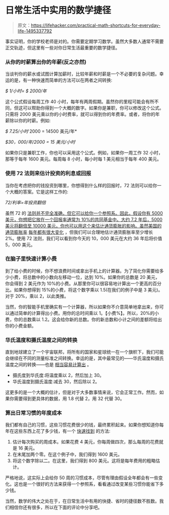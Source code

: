 # 日常生活中实用的数学捷径

> 原文：<https://lifehacker.com/practical-math-shortcuts-for-everyday-life-1495337792>

事实证明，你的学校老师是对的。你需要定期学习数学。虽然大多数人通常不需要正交轨迹，但这里有一些对你日常生活最重要的数学捷径。



### 从你的时薪算出你的年薪(反之亦然)

当谈判你的薪水或试图计算加薪时，比较年薪和时薪是一个不必要的复杂问题。幸运的是，有一种快速而简单的方法可以在两者之间转换:

*$ 1/小时= $ 2000/年*

这个公式假设每周工作 40 小时，每年有两周假期。虽然你的里程可能会有所不同，但这可以帮助你得到一个大概的数字。如果你是兼职，你可以修改这个公式。只需将 2000 美元乘以你的小时费率，就可以得到你的年费率。或者，将你的年薪除以你的时薪。例如:

*$ 7.25/小时* 2000 = 14500 美元/年*

*$30，000/年/2000 = 15 美元/小时*

如果你只是兼职工作，你也可以采用这个公式。例如，如果你一周工作 32 小时，那等于每年 1600 美元。每周每 8 小时，每小时每 1 美元相当于每年 400 美元。

### 使用 72 法则来估计投资的利息或回报

当你在考虑把你的钱投资到哪里，你想得到什么样的回报时，72 法则可以给你一个大概的答案。它是这样工作的:

*72/利率=年投资翻倍*

虽然 72 的 [法则并不完全准确，但它可以给你一个参照系。因此，假设你有 5000 美元，你想把它放在一个回报率通常为 10%的共同基金中。大约 7.2 年后，5000 美元将翻倍至 10000 美元。你也可以用这个来估计通货膨胀的影响。虽然美国的通货膨胀率](http://www.investopedia.com/ask/answers/04/040104.asp) [每年都有很大变化](http://www.usinflationcalculator.com/inflation/current-inflation-rates/) ，但我们可以合理地估计通货膨胀率至少增长 2%。使用 72 法则，我们可以看到你今天的 10，000 美元在大约 36 年后将价值 5，000 美元。

### 在脑子里快速计算小费

到了给小费的时候，你不想浪费时间或拿出手机上的计算器。为了简化你需要给多少小费，将总数中的小数向左移动一位，达到 10%。如果你的总数是 20 美元，你会得到 2 美元作为 10%的小费。从那里你可以很容易地计算出一个更高的百分比。如果你想得到 15%的小费，将这个数字乘以 1.5(在我们的例子中是 3 美元)。对于 20%，乘以 2，以此类推。

当然，你的智能手机里确实有一个计算器，所以如果你不介意简单地拿出来，你可以通过简单的计算得出小费。用你的总时间乘以 1。【小费%】。所以，20%的小费，你的总数乘以 1.2。这会给你新的总数。你的新总数和小计之间的差额将给出你的小费金额。

### 华氏温度和摄氏温度之间的转换

直到地球建立了一个宇宙联邦，将所有的国家和星球统一在一个旗帜下，我们可能会继续在不同的测量标准之间转换。幸运的是，其中最常见的——华氏温度和摄氏温度之间的转换——也是 [相当容易计算出](https://lifehacker.com/quickly-convert-between-fahrenheit-and-celsius-without-5917331) 。

*   摄氏度到华氏度:将温度乘以 2，然后加上 30。
*   华氏温度到摄氏温度:减去 30，然后除以 2。

这更多的是一个大概的估计，但是对于大多数事情来说，它会正常工作。然而，如果你需要得到更具体的数据，用 1.8 代替 2，用 32 代替 30。

### 算出日常习惯的年度成本

我们都有自己的习惯，这些习惯花费很少的钱，最终累积起来。如果你想知道你每年在这些东西上花了多少钱，有一个 [快速找到](https://lifehacker.com/use-quick-mental-math-to-estimate-the-annual-expense-of-5508050) 的方法:

1.  估计每次购买的周成本。如果花费 4 美元，你每周做四次，那么每周的花费就是 16 美元。
2.  在末尾加两个零。在这个例子中，我们得到 1600 美元。
3.  将这个数字除以二。在这里，我们得到 800 美元。这将是每年费用的粗略估计。

严格地说，这实际上会给你 50 周的习惯成本，尽管有理由假设全年都会有一些变化。这也是一个很好的方法来获得一个参照系，看看通过改变某些习惯你能省下多少钱。

当然，数学的伟大之处在于，在日常生活中有用的快捷、省时的捷径数不胜数。我们相信你还有很多，所以在下面的评论中分享吧。